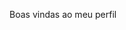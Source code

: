 Boas vindas ao meu perfil 

<!--
**MARIASOUZA197209/MARIASOUZA197209** is a ✨ _special_ ✨ repository because its `README.md` (this file) appears on your GitHub profile.
.Estou estudando na Alura
.Estou me desenvolvendo na linguagem JavaScript
.Utilizo esse espaço para minha organização e compartilhamento dos meu projetos desenvolvidos
